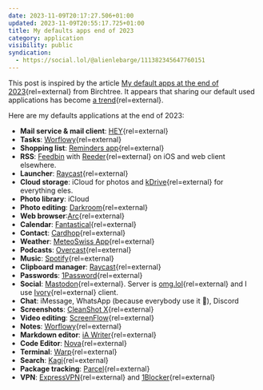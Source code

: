 ```yaml
---
date: 2023-11-09T20:17:27.506+01:00
updated: 2023-11-09T20:55:17.725+01:00
title: My defaults apps end of 2023
category: application
visibility: public
syndication:
  - https://social.lol/@alienlebarge/111382345647760151
---
```


This post is inspired by the article [My default apps at the end of 2023](https://birchtree.me/blog/my-default-apps-at-the-end-of-2023/){rel=external} from Birchtree. It appears that sharing our default used applications has become [a trend](https://defaults.rknight.me/){rel=external}.


Here are my defaults applications at the end of 2023:
- **Mail service & mail client**: [HEY](https://www.hey.com/){rel=external}
- **Tasks**: [Worflowy](https://workflowy.com/){rel=external}
- **Shopping list**: [Reminders app](https://apps.apple.com/us/app/reminders/id1108187841){rel=external}
- **RSS**: [Feedbin](https://feedbin.com/) with [Reeder](https://reederapp.com/){rel=external} on iOS and web client elsewhere.
- **Launcher**: [Raycast](https://www.raycast.com/){rel=external}
- **Cloud storage**: iCloud for photos and [kDrive](https://www.infomaniak.com/en/kdrive){rel=external} for everything eles.
- **Photo library**: iCloud
- **Photo editing**: [Darkroom](https://darkroom.co/){rel=external}
- **Web browser**:[Arc](https://arc.net/){rel=external}
- **Calendar**: [Fantastical](https://flexibits.com/fantastical){rel=external}
- **Contact**: [Cardhop](https://flexibits.com/cardhop){rel=external}
- **Weather**: [MeteoSwiss App](https://www.meteoswiss.admin.ch/services-and-publications/service/weather-and-climate-products/meteoswiss-app.html){rel=external}
- **Podcasts**: [Overcast](https://overcast.fm/){rel=external}
- **Music**: [Spotify](https://www.spotify.com){rel=external}
- **Clipboard manager**: [Raycast](https://www.raycast.com/){rel=external}
- **Passwords**: [1Password](https://1password.com/){rel=external}
- **Social**: [Mastodon](https://joinmastodon.org/?ref=alienlebarge.ch){rel=external}. Server is [omg.lol](https://home.omg.lol/){rel=external} and I use [Ivory](https://tapbots.com/ivory/){rel=external} client.
- **Chat**: iMessage, WhatsApp (because everybody use it 🤮), Discord
- **Screenshots**: [CleanShot X](https://cleanshot.com/){rel=external}
- **Video editing**: [ScreenFlow](https://www.telestream.net/screenflow/overview.htm){rel=external}
- **Notes**: [Worflowy](https://workflowy.com/){rel=external}
- **Markdown editor**: [iA Writer](https://ia.net/writer){rel=external}
- **Code Editor**: [Nova](https://nova.app/){rel=external}
- **Terminal**: [Warp](https://www.warp.dev/){rel=external}
- **Search**: [Kagi](https://kagi.com/){rel=external}
- **Package tracking**: [Parcel](https://parcelapp.net/){rel=external}
- **VPN**: [ExpressVPN](https://www.expressvpn.com/home/1){rel=external} and [1Blocker](https://1blocker.com/){rel=external}
